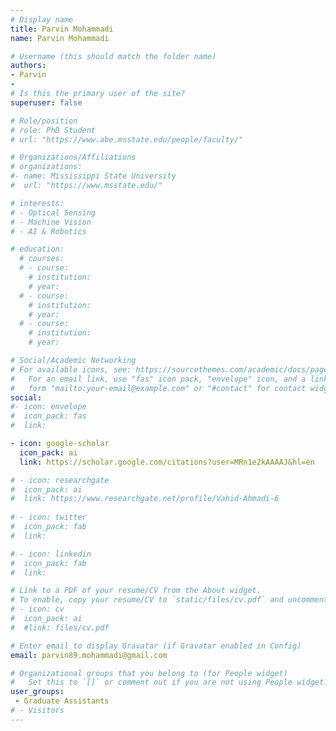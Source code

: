 ```yaml
---
# Display name
title: Parvin Mohammadi
name: Parvin Mohammadi

# Username (this should match the folder name)
authors:
- Parvin
- 
# Is this the primary user of the site?
superuser: false

# Role/position
# role: PhD Student
# url: "https://www.abe.msstate.edu/people/faculty/"

# Organizations/Affiliations
# organizations:
#- name: Mississippi State University
#  url: "https://www.msstate.edu/"

# interests:
# - Optical Sensing
# - Machine Vision
# - AI & Robotics

# education:
  # courses:
  # - course: 
    # institution: 
    # year: 
  # - course: 
    # institution: 
    # year: 
  # - course: 
    # institution:
    # year: 

# Social/Academic Networking
# For available icons, see: https://sourcethemes.com/academic/docs/page-builder/#icons
#   For an email link, use "fas" icon pack, "envelope" icon, and a link in the
#   form "mailto:your-email@example.com" or "#contact" for contact widget.
social:
#- icon: envelope
#  icon_pack: fas
#  link:  

- icon: google-scholar
  icon_pack: ai
  link: https://scholar.google.com/citations?user=MRn1e2kAAAAJ&hl=en

# - icon: researchgate
#  icon_pack: ai
#  link: https://www.researchgate.net/profile/Vahid-Ahmadi-6
  
# - icon: twitter
#  icon_pack: fab
#  link: 

# - icon: linkedin
#  icon_pack: fab
#  link: 

# Link to a PDF of your resume/CV from the About widget.
# To enable, copy your resume/CV to `static/files/cv.pdf` and uncomment the lines below.
# - icon: cv
#  icon_pack: ai
#  #link: files/cv.pdf

# Enter email to display Gravatar (if Gravatar enabled in Config)
email: parvin89.mohammadi@gmail.com

# Organizational groups that you belong to (for People widget)
#   Set this to `[]` or comment out if you are not using People widget.
user_groups:
 - Graduate Assistants
# - Visitors
---
```

